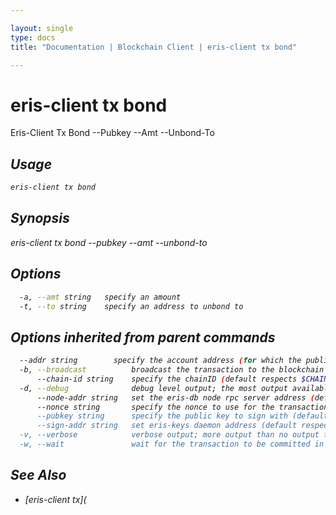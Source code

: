 ```yaml
---

layout: single
type: docs
title: "Documentation | Blockchain Client | eris-client tx bond"

---
```


# eris-client tx bond

Eris-Client Tx Bond --Pubkey <Pubkey> --Amt <Amt> --Unbond-To <Address>

## Usage

```bash
eris-client tx bond
```

## Synopsis

eris-client tx bond --pubkey <pubkey> --amt <amt> --unbond-to <address>


## Options

```bash
  -a, --amt string   specify an amount
  -t, --to string    specify an address to unbond to
```

## Options inherited from parent commands

```bash
  --addr string        specify the account address (for which the public key can be found at eris-keys) (default respects $ERIS_CLIENT_ADDRESS)
  -b, --broadcast          broadcast the transaction to the blockchain (default true)
      --chain-id string    specify the chainID (default respects $CHAIN_ID)
  -d, --debug              debug level output; the most output available for eris-client; if it is too chatty use verbose flag; default respects $ERIS_CLIENT_DEBUG
      --node-addr string   set the eris-db node rpc server address (default respects $ERIS_CLIENT_NODE_ADDRESS) (default "tcp://127.0.0.1:46657")
      --nonce string       specify the nonce to use for the transaction (should equal the sender account's nonce + 1)
      --pubkey string      specify the public key to sign with (defaults to $ERIS_CLIENT_PUBLIC_KEY)
      --sign-addr string   set eris-keys daemon address (default respects $ERIS_CLIENT_SIGN_ADDRESS) (default "http://127.0.0.1:4767")
  -v, --verbose            verbose output; more output than no output flags; less output than debug level; default respects $ERIS_CLIENT_VERBOSE
  -w, --wait               wait for the transaction to be committed in a block
```



## See Also
* [eris-client tx](